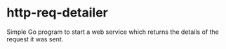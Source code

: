 # http-req-detailer
Simple Go program to start a web service which returns the details of the request it was sent.
